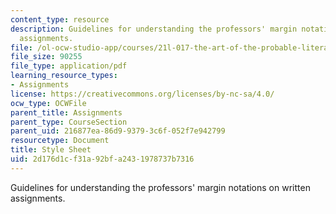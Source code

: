 ```yaml
---
content_type: resource
description: Guidelines for understanding the professors' margin notations on written
  assignments.
file: /ol-ocw-studio-app/courses/21l-017-the-art-of-the-probable-literature-and-probability-spring-2008/2d176d1cf31a92bfa2431978737b7316_kibel_stylesheet.pdf
file_size: 90255
file_type: application/pdf
learning_resource_types:
- Assignments
license: https://creativecommons.org/licenses/by-nc-sa/4.0/
ocw_type: OCWFile
parent_title: Assignments
parent_type: CourseSection
parent_uid: 216877ea-86d9-9379-3c6f-052f7e942799
resourcetype: Document
title: Style Sheet
uid: 2d176d1c-f31a-92bf-a243-1978737b7316
---
```

Guidelines for understanding the professors' margin notations on written assignments.